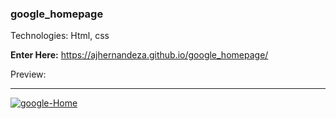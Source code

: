 ### google_homepage

Technologies: Html, css

 <strong>Enter Here:</strong> https://ajhernandeza.github.io/google_homepage/

Preview:

<hr>
<a href="https://ajhernandeza.github.io/google_homepage/" target="_blank"> <img src="https://i.ibb.co/x2RXkJR/google-Home.png" alt="google-Home" border="0"></a>
